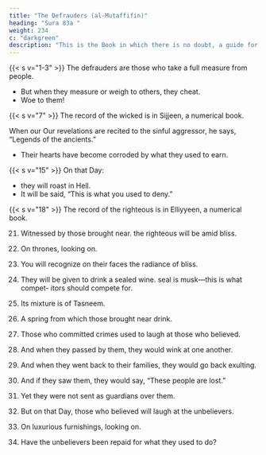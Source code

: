 ```yaml
---
title: "The Defrauders (al-Mutaffifin)"
heading: "Sura 83a "
weight: 234
c: "darkgreen"
description: "This is the Book in which there is no doubt, a guide for the righteous."
---
```




{{< s v="1-3" >}}
The defrauders are those who take a full measure from people. 
- But when they measure or weigh to others, they cheat.
- Woe to them!

{{< s v="7" >}} The record of the wicked is in Sijjeen, a numerical book.

When our Our revelations are recited to the sinful aggressor, he says, “Legends of the ancients.”
- Their hearts have become corroded by what they used to earn.

{{< s v="15" >}} On that Day:
- they will roast in Hell.
- It will be said, “This is what you used to deny.”

{{< s v="18" >}} The record of the righteous is in Elliyyeen, a numerical book.


21. Witnessed by those brought near. the righteous will be amid bliss.
23. On thrones, looking on.

24. You will recognize on their faces the radiance of bliss.
25. They will be given to drink a sealed wine.
seal is musk—this is what compet-
itors should compete for.

27. Its mixture is of Tasneem.

28. A spring from which those brought near drink.
29. Those who committed crimes used to
laugh at those who believed.
30. And when they passed by them, they would wink at one another.
31. And when they went back to their families, they would go back exulting.
32. And if they saw them, they would say, “These people are lost.”
33. Yet they were not sent as guardians over them.
34. But on that Day, those who believed will laugh at the unbelievers.
35. On luxurious furnishings, looking on. 
36. Have the unbelievers been repaid for what they used to do?
